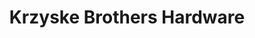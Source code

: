 ---
title: "Krzyske Brothers Hardware"
url: /new-boston/krzyske-brothers-hardware/
shop: hardware
---